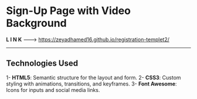 # Sign-Up Page with Video Background

**L I N K** ---> https://zeyadhamed16.github.io/registration-templet2/

---

## Technologies Used
1- **HTML5**: Semantic structure for the layout and form.
2- **CSS3**: Custom styling with animations, transitions, and keyframes.
3- **Font Awesome**: Icons for inputs and social media links.
